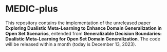 # MEDIC-plus
This repository contains the implementation of the unreleased paper **Exploring Dualistic Meta-Learning to Enhance Domain Generalization in Open Set Scenarios**, entended from **Generalizable Decision Boundaries: Dualistic Meta-Learning for Open Set Domain Generalization**. The code will be released within a month (today is December 13, 2023).
